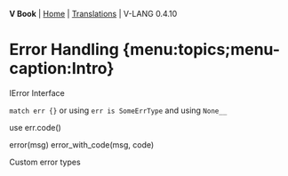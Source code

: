 **V Book** | [Home](./index.md) | [Translations](./book_versions.md) | V-LANG 0.4.10<BR>

# Error Handling {menu:topics;menu-caption:Intro}

IError Interface



`match err {}` or using `err is SomeErrType` and using `None__`

use err.code()


error(msg)
error_with_code(msg, code)

Custom error types